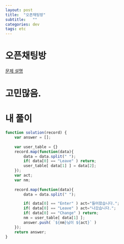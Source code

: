 ```yaml
---
layout: post
title:  "오픈채팅방"
subtitle:   ""
categories: dev
tags: etc
--- 
```



# 오픈채팅방

[문제 설명](https://programmers.co.kr/learn/courses/30/lessons/42888?language=javascript)

# 고민많음.


# 내 풀이

```javascript
function solution(record) {
    var answer = [];
    
    var user_table = {}
    record.map(function(data){
        data = data.split(" ");
        if( data[0] == "Leave" ) return;
        user_table[ data[1] ] = data[2];
    });
    var act;
    var nm;
    
    record.map(function(data){
        data = data.split(" ");

        if( data[0] == "Enter" ) act="들어왔습니다.";
        if( data[0] == "Leave" ) act="나갔습니다.";
        if( data[0] == "Change" ) return;
        nm = user_table[ data[1] ];
        answer.push( `${nm}님이 ${act}` )
    });
    return answer;
}
```
